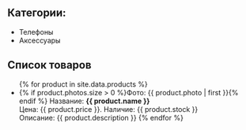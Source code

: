## Категории:
- Телефоны
- Аксессуары

## Список товаров

<ul>
{% for product in site.data.products %}
<li>
  {% if product.photos.size > 0 %}Фото: {{ product.photo | first }}{% endif %}
  Название: <b>{{ product.name }}</b><br>
  Цена: {{ product.price }}. Наличие: {{ product.stock }}<br>
  Описание: {{ product.description }}
{% endfor %}
</ul>
